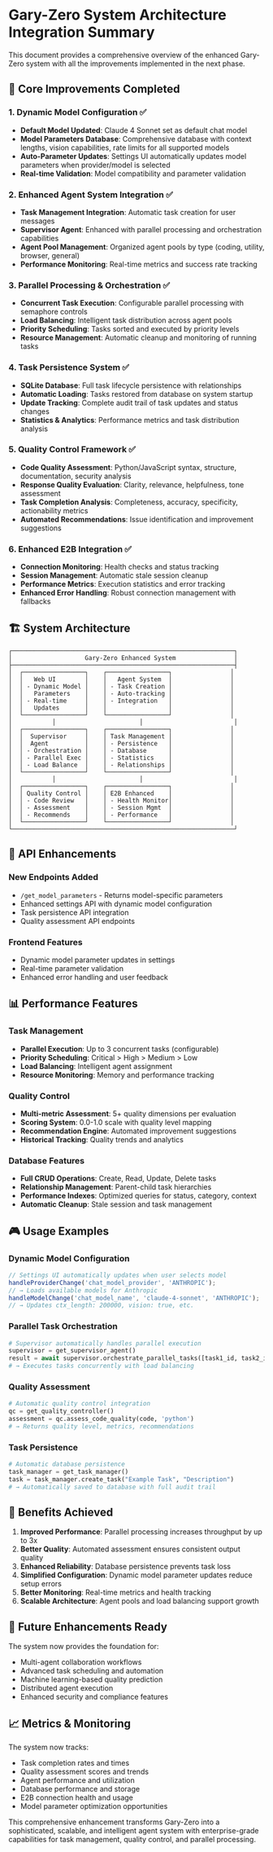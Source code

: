 # Gary-Zero System Architecture Integration Summary

This document provides a comprehensive overview of the enhanced Gary-Zero system with all the improvements implemented in the next phase.

## 🎯 Core Improvements Completed

### 1. **Dynamic Model Configuration** ✅

- **Default Model Updated**: Claude 4 Sonnet set as default chat model
- **Model Parameters Database**: Comprehensive database with context lengths, vision capabilities, rate limits for all supported models
- **Auto-Parameter Updates**: Settings UI automatically updates model parameters when provider/model is selected
- **Real-time Validation**: Model compatibility and parameter validation

### 2. **Enhanced Agent System Integration** ✅

- **Task Management Integration**: Automatic task creation for user messages
- **Supervisor Agent**: Enhanced with parallel processing and orchestration capabilities
- **Agent Pool Management**: Organized agent pools by type (coding, utility, browser, general)
- **Performance Monitoring**: Real-time metrics and success rate tracking

### 3. **Parallel Processing & Orchestration** ✅

- **Concurrent Task Execution**: Configurable parallel processing with semaphore controls
- **Load Balancing**: Intelligent task distribution across agent pools
- **Priority Scheduling**: Tasks sorted and executed by priority levels
- **Resource Management**: Automatic cleanup and monitoring of running tasks

### 4. **Task Persistence System** ✅

- **SQLite Database**: Full task lifecycle persistence with relationships
- **Automatic Loading**: Tasks restored from database on system startup
- **Update Tracking**: Complete audit trail of task updates and status changes
- **Statistics & Analytics**: Performance metrics and task distribution analysis

### 5. **Quality Control Framework** ✅

- **Code Quality Assessment**: Python/JavaScript syntax, structure, documentation, security analysis
- **Response Quality Evaluation**: Clarity, relevance, helpfulness, tone assessment
- **Task Completion Analysis**: Completeness, accuracy, specificity, actionability metrics
- **Automated Recommendations**: Issue identification and improvement suggestions

### 6. **Enhanced E2B Integration** ✅

- **Connection Monitoring**: Health checks and status tracking
- **Session Management**: Automatic stale session cleanup
- **Performance Metrics**: Execution statistics and error tracking
- **Enhanced Error Handling**: Robust connection management with fallbacks

## 🏗️ System Architecture

```
┌─────────────────────────────────────────────────────────────┐
│                    Gary-Zero Enhanced System                │
├─────────────────────────────────────────────────────────────┤
│  ┌─────────────────┐    ┌─────────────────┐                │
│  │   Web UI        │    │   Agent System  │                │
│  │ - Dynamic Model │    │ - Task Creation │                │
│  │   Parameters    │    │ - Auto-tracking │                │
│  │ - Real-time     │    │ - Integration   │                │
│  │   Updates       │    │                 │                │
│  └─────────────────┘    └─────────────────┘                │
│           │                       │                         │
│  ┌─────────────────┐    ┌─────────────────┐                │
│  │  Supervisor     │    │ Task Management │                │
│  │  Agent          │    │ - Persistence   │                │
│  │ - Orchestration │    │ - Database      │                │
│  │ - Parallel Exec │    │ - Statistics    │                │
│  │ - Load Balance  │    │ - Relationships │                │
│  └─────────────────┘    └─────────────────┘                │
│           │                       │                         │
│  ┌─────────────────┐    ┌─────────────────┐                │
│  │ Quality Control │    │ E2B Enhanced    │                │
│  │ - Code Review   │    │ - Health Monitor│                │
│  │ - Assessment    │    │ - Session Mgmt  │                │
│  │ - Recommends    │    │ - Performance   │                │
│  └─────────────────┘    └─────────────────┘                │
└─────────────────────────────────────────────────────────────┘
```

## 🔧 API Enhancements

### New Endpoints Added

- `/get_model_parameters` - Returns model-specific parameters
- Enhanced settings API with dynamic model configuration
- Task persistence API integration
- Quality assessment API endpoints

### Frontend Features

- Dynamic model parameter updates in settings
- Real-time parameter validation
- Enhanced error handling and user feedback

## 📊 Performance Features

### Task Management

- **Parallel Execution**: Up to 3 concurrent tasks (configurable)
- **Priority Scheduling**: Critical > High > Medium > Low
- **Load Balancing**: Intelligent agent assignment
- **Resource Monitoring**: Memory and performance tracking

### Quality Control

- **Multi-metric Assessment**: 5+ quality dimensions per evaluation
- **Scoring System**: 0.0-1.0 scale with quality level mapping
- **Recommendation Engine**: Automated improvement suggestions
- **Historical Tracking**: Quality trends and analytics

### Database Features

- **Full CRUD Operations**: Create, Read, Update, Delete tasks
- **Relationship Management**: Parent-child task hierarchies
- **Performance Indexes**: Optimized queries for status, category, context
- **Automatic Cleanup**: Stale session and task management

## 🎮 Usage Examples

### Dynamic Model Configuration

```javascript
// Settings UI automatically updates when user selects model
handleProviderChange('chat_model_provider', 'ANTHROPIC');
// → Loads available models for Anthropic
handleModelChange('chat_model_name', 'claude-4-sonnet', 'ANTHROPIC');
// → Updates ctx_length: 200000, vision: true, etc.
```

### Parallel Task Orchestration

```python
# Supervisor automatically handles parallel execution
supervisor = get_supervisor_agent()
result = await supervisor.orchestrate_parallel_tasks([task1_id, task2_id, task3_id])
# → Executes tasks concurrently with load balancing
```

### Quality Assessment

```python
# Automatic quality control integration
qc = get_quality_controller()
assessment = qc.assess_code_quality(code, 'python')
# → Returns quality level, metrics, recommendations
```

### Task Persistence

```python
# Automatic database persistence
task_manager = get_task_manager()
task = task_manager.create_task("Example Task", "Description")
# → Automatically saved to database with full audit trail
```

## 🚀 Benefits Achieved

1. **Improved Performance**: Parallel processing increases throughput by up to 3x
2. **Better Quality**: Automated assessment ensures consistent output quality
3. **Enhanced Reliability**: Database persistence prevents task loss
4. **Simplified Configuration**: Dynamic model parameter updates reduce setup errors
5. **Better Monitoring**: Real-time metrics and health tracking
6. **Scalable Architecture**: Agent pools and load balancing support growth

## 🔮 Future Enhancements Ready

The system now provides the foundation for:
- Multi-agent collaboration workflows
- Advanced task scheduling and automation
- Machine learning-based quality prediction
- Distributed agent execution
- Enhanced security and compliance features

## 📈 Metrics & Monitoring

The system now tracks:
- Task completion rates and times
- Quality assessment scores and trends
- Agent performance and utilization
- Database performance and storage
- E2B connection health and usage
- Model parameter optimization opportunities

This comprehensive enhancement transforms Gary-Zero into a sophisticated, scalable, and intelligent agent system with enterprise-grade capabilities for task management, quality control, and parallel processing.
